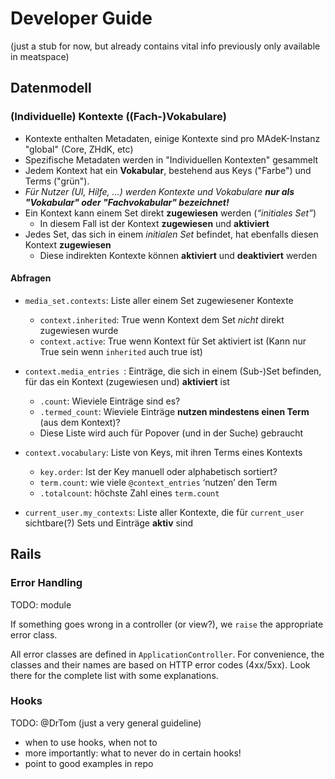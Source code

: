 # Developer Guide

(just a stub for now, but already contains vital info previously only available in meatspace)

## Datenmodell

### (Individuelle) Kontexte ((Fach-)Vokabulare)

* Kontexte enthalten Metadaten, einige Kontexte sind pro MAdeK-Instanz "global" (Core, ZHdK, etc)
* Spezifische Metadaten werden in "Individuellen Kontexten" gesammelt
* Jedem Kontext hat ein **Vokabular**, bestehend aus Keys ("Farbe") und Terms ("grün").
*  *Für Nutzer (UI, Hilfe, …) werden Kontexte und Vokabulare **nur als "Vokabular" oder "Fachvokabular" bezeichnet!***
* Ein Kontext kann einem Set direkt **zugewiesen** werden (*“initiales Set”*)
     * In diesem Fall ist der Kontext **zugewiesen** und **aktiviert**
* Jedes Set, das sich in einem *initialen Set* befindet, hat ebenfalls diesen Kontext **zugewiesen** 
    * Diese indirekten Kontexte können **aktiviert** und **deaktiviert** werden


#### Abfragen

* `media_set.contexts`: Liste aller einem Set zugewiesener Kontexte
    * `context.inherited`: True wenn Kontext dem Set *nicht* direkt zugewiesen wurde
    * `context.active`: True wenn Kontext für Set aktiviert ist (Kann nur True sein wenn `inherited` auch true ist)

* `context.media_entries `: Einträge, die sich in einem (Sub-)Set befinden, für das ein Kontext (zugewiesen und) **aktiviert** ist
    * `.count`: Wieviele Einträge sind es?
    * `.termed_count`: Wieviele Einträge **nutzen mindestens einen Term** (aus dem Kontext)?
    * Diese Liste wird auch für Popover (und in der Suche) gebraucht

* `context.vocabulary`: Liste von Keys, mit ihren Terms eines Kontexts
    * `key.order`: Ist der Key manuell oder alphabetisch sortiert?
    * `term.count`: wie viele `@context_entries` ‘nutzen’ den Term
    * `.totalcount`: höchste Zahl eines `term.count`

* `current_user.my_contexts`: Liste aller Kontexte, die für `current_user` sichtbare(?) Sets und Einträge **aktiv** sind



## Rails

### Error Handling

TODO: module

If something goes wrong in a controller (or view?), we `raise` the appropriate error class.

All error classes are defined in `ApplicationController`. 
For convenience, the classes and their names are based on HTTP error codes (4xx/5xx).
Look there for the complete list with some explanations.


### Hooks

TODO: @DrTom (just a very general guideline)

- when to use hooks, when not to
- more importantly: what to never do in certain hooks!
- point to good examples in repo